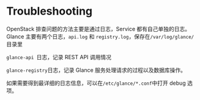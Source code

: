 # Troubleshooting 

OpenStack 排查问题的方法主要是通过日志，Service 都有自己单独的日志。Glance 主要有两个日志，`api.log` 和 `registry.log`，保存在`/var/log/glance/` 目录里

`glance-api `日志，记录 REST API 调用情况

` glance-registry `日志，记录 Glance 服务处理请求的过程以及数据库操作。

如果需要得到最详细的日志信息，可以在` /etc/glance/*.conf `中打开 debug 选项。

